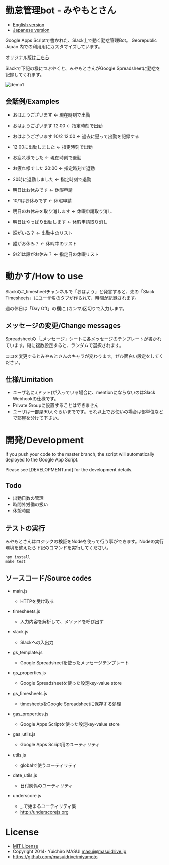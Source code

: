 # 勤怠管理bot - みやもとさん

- [English version](README_en.md)
- [Japanese version](README.md)

Google Apps Scriptで書かれた、Slack上で動く勤怠管理Bot。
Georepublic Japan 内での利用用にカスタマイズしています。

オリジナル版は[こちら](https://github.com/masuidrive/miyamoto)

Slackで下記の様につぶやくと、みやもとさんがGoogle Spreadsheetに勤怠を記録してくれます。

![demo1](https://raw.githubusercontent.com/masuidrive/miyamoto/master/docs/images/demo1.png)


## 会話例/Examples

- おはようございます ← 現在時刻で出勤
- おはようございます 12:00 ← 指定時刻で出勤
- おはようございます 10/2 12:00 ← 過去に遡って出勤を記録する
- 12:00に出勤しました ← 指定時刻で出勤
- お疲れ様でした ← 現在時刻で退勤
- お疲れ様でした 20:00 ← 指定時刻で退勤
- 20時に退勤しました ← 指定時刻で退勤
- 明日はお休みです ← 休暇申請
- 10/1はお休みです ← 休暇申請
- 明日のお休みを取り消します ← 休暇申請取り消し
- 明日はやっぱり出勤します ← 休暇申請取り消し

- 誰がいる？ ← 出勤中のリスト
- 誰がお休み？ ← 休暇中のリスト
- 9/21は誰がお休み？ ← 指定日の休暇リスト

# 動かす/How to use

Slackの#_timesheetチャンネルで「おはよう」と発言すると、先の「Slack Timesheets」にユーザ名のタブが作られて、時間が記録されます。

週の休日は「Day Off」の欄に,(カンマ)区切りで入力します。

## メッセージの変更/Change messages

Spreadsheetの「_メッセージ」シートに各メッセージのテンプレートが書かれています。縦に複数設定すると、ランダムで選択されます。

ココを変更するとみやもとさんのキャラが変わります。ぜひ面白い設定をしてください。


## 仕様/Limitation

- ユーザ名に.(ドット)が入っている場合に、mentionにならないのはSlack Webhookの仕様です。
- Private Groupに設置することはできません
- ユーザは一部屋90人ぐらいまでです。それ以上でお使いの場合は部単位などで部屋を分けて下さい。

# 開発/Development

If you push your code to the master branch, the script will automatically deployed to the Google App Script.

Please see [DEVELOPMENT.md] for the development details.

## Todo

- 出勤日数の管理
- 時間外労働の扱い
- 休憩時間

## テストの実行

みやもとさんはロジックの検証をNodeを使って行う事ができます。Nodeの実行環境を整えたら下記のコマンドを実行してください。

```
npm install
make test
```

## ソースコード/Source codes

- main.js
  - HTTPを受け取る

- timesheets.js
  - 入力内容を解析して、メソッドを呼び出す

- slack.js
  - Slackへの入出力

- gs_template.js
  - Google Spreadsheetを使ったメッセージテンプレート

- gs_properties.js
  - Google Spreadsheetを使った設定key-value store

- gs_timesheets.js
  - timesheetsをGoogle Spreadsheetに保存する処理

- gas_properties.js
  - Google Apps Scriptを使った設定key-value store

- gas_utils.js
  - Google Apps Script用のユーティリティ

- utils.js
  - globalで使うユーティリティ

- date_utils.js
  - 日付関係のユーティリティ

- underscore.js
  - _.で始まるユーティリティ集
  - http://underscorejs.org


# License

- [MIT License](http://opensource.org/licenses/MIT)
- Copyright 2014- Yuichiro MASUI <masui@masuidrive.jp>
- https://github.com/masuidrive/miyamoto
